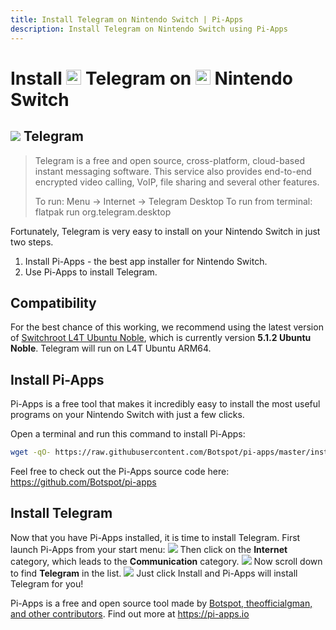 ```yaml
---
title: Install Telegram on Nintendo Switch | Pi-Apps
description: Install Telegram on Nintendo Switch using Pi-Apps
---
```

<div class="simple-install-content content">

# Install <img src="/img/app-icons/Telegram/icon-64.png" height=24> Telegram on <img src=/img/other-icons/switch-icon.svg height=24> Nintendo Switch

## <img src="/img/app-icons/Telegram/icon-64.png"> Telegram
> Telegram is a free and open source, cross-platform, cloud-based instant messaging software. This service also provides end-to-end encrypted video calling, VoIP, file sharing and several other features. 
> 
> To run: Menu -> Internet -> Telegram Desktop
> To run from terminal: flatpak run org.telegram.desktop

Fortunately, Telegram is very easy to install on your Nintendo Switch in just two steps.
1. Install Pi-Apps - the best app installer for Nintendo Switch.
2. Use Pi-Apps to install Telegram.
</div>
<div class="simple-install-content content">

## Compatibility
For the best chance of this working, we recommend using the latest version of [Switchroot L4T Ubuntu Noble](https://wiki.switchroot.org/wiki/linux/l4t-ubuntu-noble-installation-guide), which is currently version **5.1.2 Ubuntu Noble**.
Telegram will run on L4T Ubuntu ARM64.
</div>
<div class="simple-install-content content">

## Install Pi-Apps

Pi-Apps is a free tool that makes it incredibly easy to install the most useful programs on your Nintendo Switch with just a few clicks.

Open a terminal and run this command to install Pi-Apps:
```bash
wget -qO- https://raw.githubusercontent.com/Botspot/pi-apps/master/install | bash
```
Feel free to check out the Pi-Apps source code here: https://github.com/Botspot/pi-apps
</div>
<div class="simple-install-content content">

## Install Telegram

Now that you have Pi-Apps installed, it is time to install Telegram.
First launch Pi-Apps from your start menu:
<img src="/img/start-menu.png">
Then click on the <b>Internet</b> category, which leads to the <b>Communication</b> category.
<img src="/img/category-selections/Communication.png">
Now scroll down to find <b>Telegram</b> in the list.
<img src="/img/app-icons/Telegram/app-selection.png">
Just click Install and Pi-Apps will install Telegram for you!
</div>
<div class="simple-install-content content">

Pi-Apps is a free and open source tool made by [Botspot, theofficialgman, and other contributors](/about/#contributors). Find out more at https://pi-apps.io
</div>
